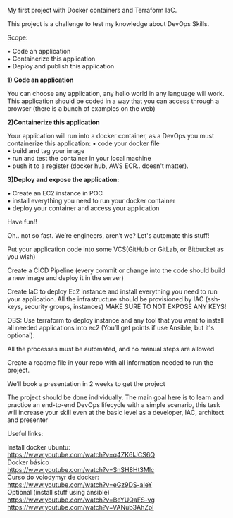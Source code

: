 My first project with Docker containers and Terraform IaC.

This project is a challenge to test my knowledge about DevOps Skills.

Scope:

•	Code an application<br>
•	Containerize this application<br>
•	Deploy and publish this application<br>

<b>1) Code an application</b>

You can choose any application, any hello world in any language will work.
This application should be coded in a way that you can access through a browser (there is a bunch of examples on the web)

<b>2)Containerize this application</b>

Your application will run into a docker container, as a DevOps you must containerize this application:
•	code your docker file<br>
•	build and tag your image<br>
•	run and test the container in your local machine<br>
•	push it to a register (docker hub, AWS ECR.. doesn't matter).

<b>3)Deploy and expose the application:</b>

•	Create an EC2 instance in POC<br>
•	install everything you need to run your docker container<br>
•	deploy your container and access your application


Have fun!!


Oh.. not so fast. We’re engineers, aren’t we? Let's automate this stuff!

Put your application code into some VCS(GitHub or GitLab, or Bitbucket as you wish)

Create a CICD Pipeline (every commit or change into the code should build a new image and deploy it in the server)

Create IaC to deploy Ec2 instance and install everything you need to run your application. All the infrastructure should be provisioned by IAC (ssh-keys, security groups, instances)
MAKE SURE TO NOT EXPOSE ANY KEYS!

OBS: Use terraform to deploy instance and any tool that you want to install all needed applications into ec2 (You’ll get points if use Ansible, but it's optional).

All the processes must be automated, and no manual steps are allowed

Create a readme file in your repo with all information needed to run the project.

We’ll book a presentation in 2 weeks to get the project

The project should be done individually. The main goal here is to learn and practice an end-to-end DevOps lifecycle with a simple scenario, this task will increase your skill even at the basic level as a developer, IAC, architect and presenter

Useful links:

Install docker ubuntu:<br>
https://www.youtube.com/watch?v=q4ZK6IJCS6Q<br>
Docker básico<br>
https://www.youtube.com/watch?v=SnSH8Ht3MIc<br>
Curso do volodymyr de docker:<br>
https://www.youtube.com/watch?v=eGz9DS-aIeY<br>
Optional (install stuff using ansible)<br>
https://www.youtube.com/watch?v=BeYUQaFS-vg<br>
https://www.youtube.com/watch?v=VANub3AhZpI<br>
